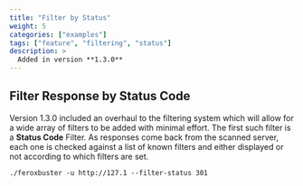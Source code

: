 ```yaml
---
title: "Filter by Status"
weight: 5
categories: ["examples"]
tags: ["feature", "filtering", "status"]
description: >
  Added in version **1.3.0**
---
```


## Filter Response by Status Code

Version 1.3.0 included an overhaul to the filtering system which will allow for a wide array of filters to be added with
minimal effort. The first such filter is a **Status Code** Filter. As responses come back from the scanned server, each one
is checked against a list of known filters and either displayed or not according to which filters are set.

```
./feroxbuster -u http://127.1 --filter-status 301
```
